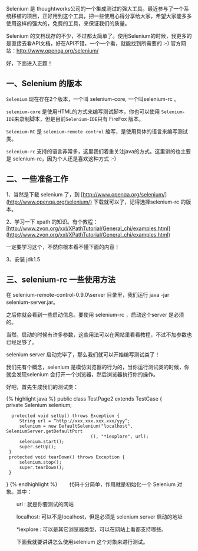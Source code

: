 Selenium 是 thoughtworks公司的一个集成测试的强大工具。最近参与了一个系统移植的项目，正好用到这个工具，把一些使用心得分享给大家，希望大家能多多使用这样的强大的，免费的工具，来保证我们的质量。

Selenium 的文档现存的不少，不过都太简单了。使用Selenium的时候，我更多的是直接去看API文档，好在API不错，一个一个看，就能找到所需要的 :-)   官方网站：http://www.openqa.org/selenium/

好，下面进入正题！

## 一、Selenium 的版本

`Selenium` 现在存在2个版本，一个叫 selenium-core, 一个叫selenium-rc 。

`selenium-core` 是使用HTML的方式来编写测试脚本，你也可以使用 `Selenium-IDE`来录制脚本，但是目前`Selenium-IDE`只有 FireFox 版本。

`Selenium-RC` 是 `selenium-remote control` 缩写，是使用具体的语言来编写测试类。

`selenium-rc` 支持的语言非常多，这里我们着重关注java的方式。这里讲的也主要是 selenium-rc，因为个人还是喜欢这种方式 :-)

## 二、一些准备工作

1、当然是下载 selenium 了，到 [http://www.openqa.org/selenium/](http://www.openqa.org/selenium/) 下载就可以了，记得选择selenium-rc 的版本。

2、学习一下 xpath 的知识。有个教程：[http://www.zvon.org/xxl/XPathTutorial/General_chi/examples.html](http://www.zvon.org/xxl/XPathTutorial/General_chi/examples.html)

一定要学习这个，不然你根本看不懂下面的内容！

3、安装 jdk1.5

## 三、selenium-rc 一些使用方法

在 selenium-remote-control-0.9.0\server 目录里，我们运行 java -jar selenium-server.jar。

之后你就会看到一些启动信息。要使用 selenium-rc ，启动这个server 是必须的。

当然，启动的时候有许多参数，这些用法可以在网站里看看教程，不过不加参数也已经足够了。

selenium server 启动完毕了，那么我们就可以开始编写测试类了！

我们先有个概念，selenium 是模仿浏览器的行为的，当你运行测试类的时候，你就会发现selenium 会打开一个浏览器，然后浏览器执行你的操作。

好吧，首先生成我们的测试类：

{% highlight java %}
public class TestPage2 extends TestCase {  
      private Selenium selenium;  
     
      protected void setUp() throws Exception {  
         String url = “http://xxx.xxx.xxx.xxx/yyy”;  
         selenium = new DefaultSelenium("localhost", SeleniumServer.getDefaultPort  
                                    (), "*iexplore", url);  
         selenium.start();            
         super.setUp();                       
     }  
     protected void tearDown() throws Exception {  
         selenium.stop();  
         super.tearDown();  
     }  
    
} 
{% endhighlight %}
　　代码十分简单，作用就是初始化一个 Selenium 对象。其中：

　　url : 就是你要测试的网站

　　localhost:  可以不是localhost，但是必须是 selenium server 启动的地址

　　*iexplore :  可以是其它浏览器类型，可以在网站上看都支持哪些。

　　下面我就要讲讲怎么使用selenium 这个对象来进行测试。